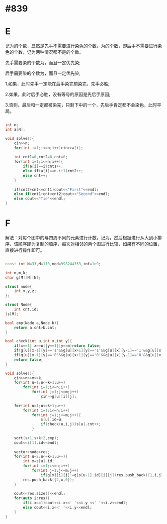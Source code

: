 # #839


# E 
记为的个数，显然是先手不需要进行染色的个数，为的个数，即后手不需要进行染色的个数，记为两种情况都不是的个数。

先手需要染的个数为，而且一定优先染;

后手需要染的个数为，而且一定优先染;

1.如果，此时先手一定能在后手染完前染完，先手必胜;

2.如果，此时后手必胜，没有等号的原因是先后手原因;

3.否则，最后和一定都被染完，只剩下中的一个，先后手肯定都不会染色，此时平局。

```c++

int n;
int a[N];

void solve(){
	cin>>n;
	for(int i=1;i<=n;i++)cin>>a[i];
	
	int cnt1=0,cnt2=0,cnt=0;
	for(int i=1;i<=n;i++){
		if(a[i]==i)cnt1++;
		else if(a[i]==n-i+1)cnt2++;
		else cnt++;
	}
	
	if(cnt2+cnt<=cnt1)cout<<"First"<<endl;
	else if(cnt1+cnt<cnt2)cout<<"Second"<<endl;
	else cout<<"Tie"<<endl;
}
```


# F

解法：对每个图中的与四周不同的元素进行计数，记为，然后根据进行从大到小排序，该顺序即为复制的顺序，每次对相邻的两个图进行比较，如果有不同的位置，直接进行操作即可。

```c++

const int N=33,M=110,mod=998244353,inf=1e9;

int n,m,k;
char g[M][N][N];

struct node{
	int x,y,z;
};

struct Node{
	int cnt,id;
}s[M];

bool cmp(Node a,Node b){
	return a.cnt>b.cnt;
}

bool check(int u,int x,int y){
	if(x==1||x==n||y==1||y==m)return false;
	if(g[u][x-1][y]=='1'&&g[u][x+1][y]=='1'&&g[u][x][y-1]=='1'&&g[u][x][y+1]=='1'&&g[u][x][y]=='0')return true;
	if(g[u][x-1][y]=='0'&&g[u][x+1][y]=='0'&&g[u][x][y-1]=='0'&&g[u][x][y+1]=='0'&&g[u][x][y]=='1')return true;
	return false;
}

void solve(){
	cin>>n>>m>>k;
	for(int u=1;u<=k+1;u++)
		for(int i=1;i<=n;i++)
			for(int j=1;j<=m;j++)
				cin>>g[u][i][j];
		
	for(int u=1;u<=k+1;u++)
		for(int i=1;i<=n;i++)
			for(int j=1;j<=m;j++){
				s[u].id=u;
				if(check(u,i,j))s[u].cnt++;
			}
	
	sort(s+1,s+k+2,cmp);
	cout<<s[1].id<<endl;
	
	vector<node>res;
	for(int u=2;u<=k+1;u++){
		int x=s[u].id;
		for(int i=1;i<=n;i++)
			for(int j=1;j<=m;j++)
				if(g[x][i][j]!=g[s[u-1].id][i][j])res.push_back({1,i,j});
		res.push_back({2,x,0});
	}
	
	cout<<res.size()<<endl;
	for(auto i:res){
		if(i.x==1)cout<<i.x<<' '<<i.y <<' '<<i.z<<endl;
		else cout<<i.x<<' '<<i.y<<endl;
	}
}
```